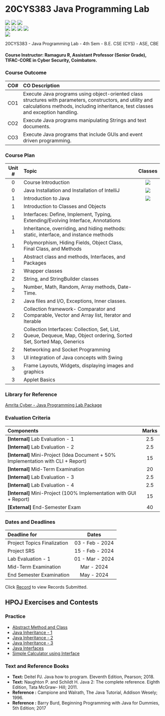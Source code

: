 # 20CYS383 Java Programming Lab
![](https://img.shields.io/badge/Batch-22CYS-lightgreen) ![](https://img.shields.io/badge/UG-blue) ![](https://img.shields.io/badge/Subject-JPL-blue) <br/>
![](https://img.shields.io/badge/Practical-3-orange) ![](https://img.shields.io/badge/Credits-1-orange) ![](https://img.shields.io/badge/Tools-IntelliJ-brown) ![](https://img.shields.io/badge/-HPOJ-brown)  <br/>
![](https://img.shields.io/badge/Students-72-gold)

20CYS383 - Java Programming Lab - 4th Sem - B.E. CSE (CYS) - ASE, CBE

#### Course Instructor:  Ramaguru R, Assistant Professor (Senior Grade), TIFAC-CORE in Cyber Security, Coimbatore.

### Course Outcome

| CO#  | CO Description |
|:------:|:----------------|
| CO1 | Execute Java programs using object-oriented class structures with parameters, constructors, and utility and calculations methods, including inheritance, test classes and exception handling. |
| CO2 | Execute Java programs manipulating Strings and text documents. |
| CO3 | Execute Java programs that include GUIs and event driven programming. |

### Course Plan 

| Unit # | Topic | Classes |
|:------:|:-------|:------------:|
|    0   |  Course Introduction  | ![](https://img.shields.io/badge/-24th_Jan-gold)  | 
|    0   |  Java Installation and Installation of IntelliJ | ![](https://img.shields.io/badge/-09th_Feb-gold)  | 
|    1   |  Introduction to Java | ![](https://img.shields.io/badge/-16th_Feb-gold) |
|    1   |  Introduction to Classes and Objects  | | 
|    1   |  Interfaces: Define, Implement, Typing, Extending/Evolving Interface, Annotations |  | 
|    1   |  Inheritance, overriding, and hiding methods: static, interface, and instance methods |   | 
|    1   |  Polymorphism, Hiding Fields, Object Class, Final Class, and Methods |   | 
|    1   |  Abstract class and methods, Interfaces, and Packages |  | 
|    2   |  Wrapper classes |   | 
|    2   |  String, and StringBuilder classes |   | 
|    2   |  Number, Math, Random, Array methods, Date-Time. |   | 
|    2   |  Java files and I/O, Exceptions, Inner classes. | | 
|    2   |  Collection framework- Comparator and Comparable, Vector and Array list, Iterator and Iterable |  | 
|    2   |  Collection Interfaces: Collection, Set, List, Queue, Dequeue, Map, Object ordering, Sorted Set, Sorted Map, Generics |    | 
|    2   |  Networking and Socket Programming | | 
|    3   |  UI integration of Java concepts with Swing | |
|    3   |  Frame Layouts, Widgets, displaying images and graphics |  | 
|    3   |  Applet Basics  | |

### Library for Reference

[Amrita Cyber - Java Programming Lab Package](lib/)

### Evaluation Criteria

| Components | Marks |
|:----------|:-----:|
| **[Internal]** Lab Evaluation - 1 | 2.5 |
| **[Internal]** Lab Evaluation - 2 | 2.5 |
| **[Internal]** Mini-Project (Idea Document + 50% Implementation with CLI + Report) | 15 |
| **[Internal]** Mid-Term Examination | 20 |
| **[Internal]** Lab Evaluation - 3 | 2.5 |
| **[Internal]** Lab Evaluation - 4 | 2.5 |
| **[Internal]** Mini-Project (100% Implementation with GUI + Report) | 15 |
| **[External]** End-Semester Exam | 40 |

### Dates and Deadlines

| Deadline for | Dates |
|:------------|:-----:|
| Project Topics Finalization  | 03 - Feb - 2024 | 
| Project SRS  | 15 - Feb - 2024 | 
| Lab Evaluation - 1 | 01 - Mar - 2024 |
| Mid-Term Examination | Mar - 2024 |
| End Semester Examination | May - 2024 |

Click [Record]() to view Records Submitted.

## HPOJ Exercises and Contests

### Practice

- [Abstract Method and Class](https://hpoj.cb.amrita.edu:8000/problem/20cys383ramabstrct01)
- [Java Inheritance - 1](https://hpoj.cb.amrita.edu:8000/problem/20cys383raminherit01)
- [Java Inheritance - 2](https://hpoj.cb.amrita.edu:8000/problem/20cys383raminherit02)
- [Java Inheritance - 3](https://hpoj.cb.amrita.edu:8000/problem/20cys383raminherit03)
- [Java Interfaces](https://hpoj.cb.amrita.edu:8000/problem/20cys383ramintrfc01)
- [Simple Calculator using Interface](https://hpoj.cb.amrita.edu:8000/problem/20cys383ramintrfc02)

### Text and Reference Books
- **Text:** Deitel PJ. Java how to program. Eleventh Edition, Pearson; 2018.
- **Text:** Naughton P. and Schildt H. Java 2: The complete reference. Eighth Edition, Tata McGraw- Hill; 2011.
- **Reference :** Campione and Walrath, The Java Tutorial, Addison Wesely; 1996.
- **Reference :** Barry Burd, Beginning Programming with Java for Dummies, 5th Edition; 2017

